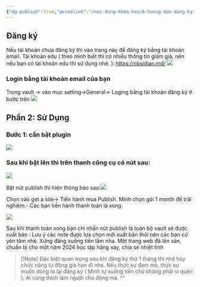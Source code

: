 ```yaml
---
{"dg-publish":true,"permalink":"/noi-dung-khoa-hoc/6-huong-dan-dang-ky-tai-khoan-publish-obsidian/","dgPassFrontmatter":true,"noteIcon":"1"}
---
```


## Đăng ký
Nếu tài khoản chưa đăng ký thì vào trang này để đăng ký bằng tài khoản email. Tài khoản edu ( theo mình biết thì có nhiều thông tin giảm giá, nên nếu bạn có tài khoản edu thì sử dụng nhé. ): https://obsidian.md/
![](https://i.imgur.com/UDi4807.png)

### Login bằng tài khoản email của bạn 
Trong vault -> vào mục setting->General-> Loging bằng tài khoản đăng ký ở bước trên
![](https://i.imgur.com/HpHKiM0.png)


## Phần 2: Sử Dụng
### Bước 1: cần bật plugin 
![](https://i.imgur.com/HjaHDGD.png)

### Sau khi bật lên thì trên thanh công cụ có nút sau:
 ![](https://i.imgur.com/Br50r3a.png)

Bật nút publish thì hiện thông báo sau:![](https://i.imgur.com/aD5nFlU.png)

Chọn vào get a site-> Tiến hành mua Publish. Mình chọn gói 1 month để trải nghiệm.- Các bạn tiến hành thanh toán là xong.

![](https://i.imgur.com/dpcqS1Y.png)


Sau khi thanh toán xong bạn chỉ nhấn nút publish là toàn bộ vault sẽ được xuất bản : Lưu ý các note được lựa chọn mới xuất bản thôi nên các bạn cứ yên tâm nhé.
Xứng đáng xuống tiền lắm nha. Một trang web đã lên sàn, chuẩn bị cho một năm 2024 học tập hăng xay, chia sẻ nhiệt tình


> [!Note] Đặc biệt quan trọng sau khi đăng ký thử 1 tháng thì nhớ hủy chức năng tự động gia hạn đi nha. Nếu thực sự đam mê, thực sự muốn dùng ta lại đăng ký ( Mình tự xuống tiền chứ không phải vì quên ). Ai cũng thích làm người chủ động mà. ^^

